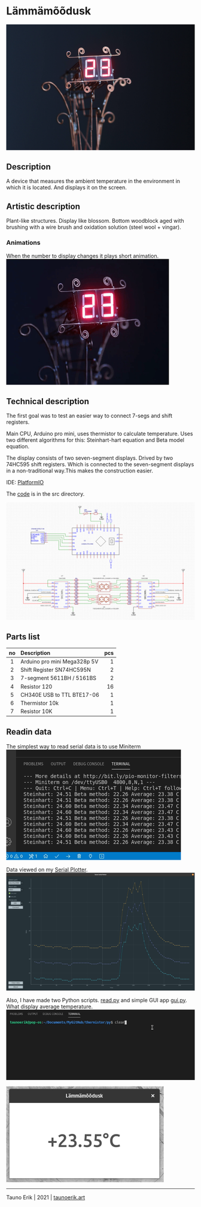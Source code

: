 # Lämmämõõdusk

![Lämmämõõdusk](img/IMG_8153.jpg)

## Description

A device that measures the ambient temperature in the environment in which it is located. And displays it on the screen.

## Artistic description

Plant-like structures. Display like blossom. Bottom woodblock aged with brushing with a wire brush and oxidation solution (steel wool + vingar).

### Animations
When the number to display changes it plays short animation.
![First animation](img/animation1.gif)

## Technical description

The first goal was to test an easier way to connect 7-segs and shift registers.

Main CPU, Arduino pro mini, uses thermistor to calculate temperature. Uses two different algorithms for this: Steinhart-hart equation and Beta model equation.

The display consists of two seven-segment displays. Drived by two 74HC595 shift registers. Which is connected to the seven-segment displays in a non-traditional way.This makes the construction easier.

IDE: [PlatformIO](https://platformio.org/)

The [code](src/main.cpp) is in the src directory.

![Lämmämõõdusk schematics](img/schematics.png)

## Parts list

| no  | Description                 | pcs  |
| :--:| :----                       | ---: |
| 1   | Arduino pro mini Mega328p 5V| 1    |
| 2   | Shift Register SN74HC595N   | 2    |
| 3   | 7-segment 5611BH / 5161BS   | 2    |
| 4   | Resistor 120                | 16   |
| 5   | CH340E USB to TTL BTE17-06  | 1    |
| 6   | Thermistor 10k              | 1    |
| 7   | Resistor 10K                | 1    |

## Readin data

The simplest way to read serial data is to use Miniterm
![Data on Miniterm](img/miniterm.gif)

Data viewed on my [Serial Plotter](https://github.com/taunoe/tauno-serial-plotter).
![Serial plotter](img/plot.png)

Also, I have made two Python scripts. [read.py](py/read.py) and simple GUI app [gui.py](py/gui.py). What display average temperature.
![read.py](img/python-stio.gif)

![gui.py](img/gui.gif)

___

Tauno Erik | 2021 | [taunoerik.art](https://taunoerik.art/)

